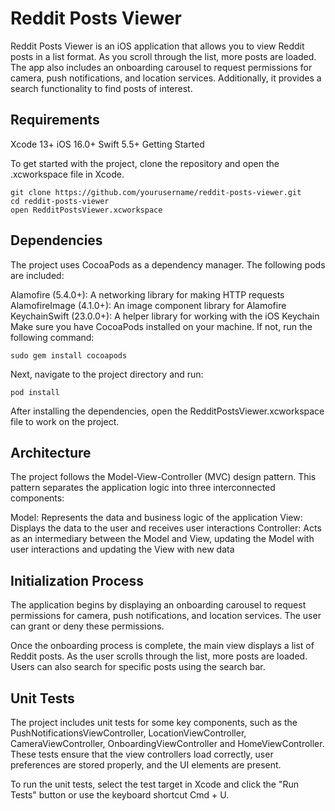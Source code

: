 # Reddit Posts Viewer

Reddit Posts Viewer is an iOS application that allows you to view Reddit posts in a list format. As you scroll through the list, more posts are loaded. The app also includes an onboarding carousel to request permissions for camera, push notifications, and location services. Additionally, it provides a search functionality to find posts of interest.

## Requirements

Xcode 13+
iOS 16.0+
Swift 5.5+
Getting Started

To get started with the project, clone the repository and open the .xcworkspace file in Xcode.

```ogdl
git clone https://github.com/yourusername/reddit-posts-viewer.git
cd reddit-posts-viewer
open RedditPostsViewer.xcworkspace
```
## Dependencies

The project uses CocoaPods as a dependency manager. The following pods are included:

Alamofire (5.4.0+): A networking library for making HTTP requests
AlamofireImage (4.1.0+): An image component library for Alamofire
KeychainSwift (23.0.0+): A helper library for working with the iOS Keychain
Make sure you have CocoaPods installed on your machine. If not, run the following command:

```ogdl
sudo gem install cocoapods
```
Next, navigate to the project directory and run:

```ogdl
pod install
```

After installing the dependencies, open the RedditPostsViewer.xcworkspace file to work on the project.

## Architecture

The project follows the Model-View-Controller (MVC) design pattern. This pattern separates the application logic into three interconnected components:

Model: Represents the data and business logic of the application
View: Displays the data to the user and receives user interactions
Controller: Acts as an intermediary between the Model and View, updating the Model with user interactions and updating the View with new data

## Initialization Process

The application begins by displaying an onboarding carousel to request permissions for camera, push notifications, and location services. The user can grant or deny these permissions.

Once the onboarding process is complete, the main view displays a list of Reddit posts. As the user scrolls through the list, more posts are loaded. Users can also search for specific posts using the search bar.

## Unit Tests

The project includes unit tests for some key components, such as the PushNotificationsViewController, LocationViewController, CameraViewController, OnboardingViewController and HomeViewController. These tests ensure that the view controllers load correctly, user preferences are stored properly, and the UI elements are present.

To run the unit tests, select the test target in Xcode and click the "Run Tests" button or use the keyboard shortcut Cmd + U.
